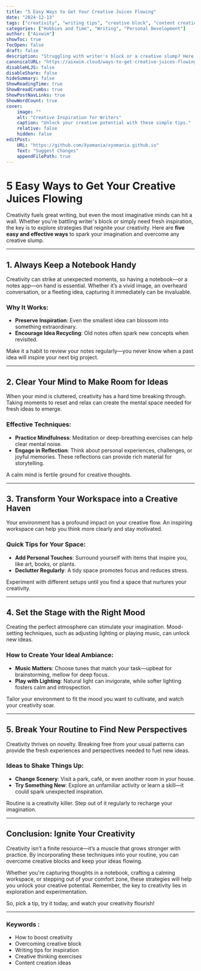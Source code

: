 ```yaml
---
title: "5 Easy Ways to Get Your Creative Juices Flowing"
date: "2024-12-13"
tags: ["creativity", "writing tips", "creative block", "content creation", "overcoming writer's block"]
categories: ["Hobbies and Time", "Writing", "Personal Development"]
author: ["Aixwim"]
showToc: true
TocOpen: false
draft: false
description: "Struggling with writer's block or a creative slump? Here are 5 simple and effective strategies to reignite your creativity and get ideas flowing again."
canonicalURL: "https://aixwim.cloud/ways-to-get-creative-juices-flowing"
disableHLJS: false
disableShare: false
hideSummary: false
ShowReadingTime: true
ShowBreadCrumbs: true
ShowPostNavLinks: true
ShowWordCount: true
cover:
    image: ""
    alt: "Creative Inspiration for Writers"
    caption: "Unlock your creative potential with these simple tips."
    relative: false
    hidden: false
editPost:
    URL: "https://github.com/Xyomania/xyomania.github.io"
    Text: "Suggest Changes"
    appendFilePath: true
---
```


# 5 Easy Ways to Get Your Creative Juices Flowing

Creativity fuels great writing, but even the most imaginative minds can hit a wall. Whether you're battling writer's block or simply need fresh inspiration, the key is to explore strategies that reignite your creativity. Here are **five easy and effective ways** to spark your imagination and overcome any creative slump.

---

## 1. Always Keep a Notebook Handy

Creativity can strike at unexpected moments, so having a notebook—or a notes app—on hand is essential. Whether it’s a vivid image, an overheard conversation, or a fleeting idea, capturing it immediately can be invaluable.

### Why It Works:
- **Preserve Inspiration**: Even the smallest idea can blossom into something extraordinary.
- **Encourage Idea Recycling**: Old notes often spark new concepts when revisited.

Make it a habit to review your notes regularly—you never know when a past idea will inspire your next big project.

---

## 2. Clear Your Mind to Make Room for Ideas

When your mind is cluttered, creativity has a hard time breaking through. Taking moments to reset and relax can create the mental space needed for fresh ideas to emerge.

### Effective Techniques:
- **Practice Mindfulness**: Meditation or deep-breathing exercises can help clear mental noise.
- **Engage in Reflection**: Think about personal experiences, challenges, or joyful memories. These reflections can provide rich material for storytelling.

A calm mind is fertile ground for creative thoughts.

---

## 3. Transform Your Workspace into a Creative Haven

Your environment has a profound impact on your creative flow. An inspiring workspace can help you think more clearly and stay motivated.

### Quick Tips for Your Space:
- **Add Personal Touches**: Surround yourself with items that inspire you, like art, books, or plants.
- **Declutter Regularly**: A tidy space promotes focus and reduces stress.

Experiment with different setups until you find a space that nurtures your creativity.

---

## 4. Set the Stage with the Right Mood

Creating the perfect atmosphere can stimulate your imagination. Mood-setting techniques, such as adjusting lighting or playing music, can unlock new ideas.

### How to Create Your Ideal Ambiance:
- **Music Matters**: Choose tunes that match your task—upbeat for brainstorming, mellow for deep focus.
- **Play with Lighting**: Natural light can invigorate, while softer lighting fosters calm and introspection.

Tailor your environment to fit the mood you want to cultivate, and watch your creativity soar.

---

## 5. Break Your Routine to Find New Perspectives

Creativity thrives on novelty. Breaking free from your usual patterns can provide the fresh experiences and perspectives needed to fuel new ideas.

### Ideas to Shake Things Up:
- **Change Scenery**: Visit a park, café, or even another room in your house.
- **Try Something New**: Explore an unfamiliar activity or learn a skill—it could spark unexpected inspiration.

Routine is a creativity killer. Step out of it regularly to recharge your imagination.

---

## Conclusion: Ignite Your Creativity

Creativity isn’t a finite resource—it’s a muscle that grows stronger with practice. By incorporating these techniques into your routine, you can overcome creative blocks and keep your ideas flowing.

Whether you're capturing thoughts in a notebook, crafting a calming workspace, or stepping out of your comfort zone, these strategies will help you unlock your creative potential. Remember, the key to creativity lies in exploration and experimentation.

So, pick a tip, try it today, and watch your creativity flourish!

---

### Keywords :
- How to boost creativity
- Overcoming creative block
- Writing tips for inspiration
- Creative thinking exercises
- Content creation ideas

